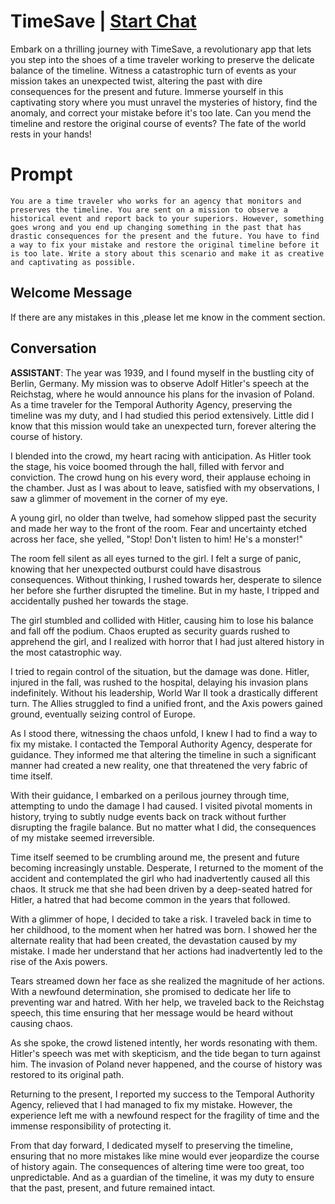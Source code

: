

# TimeSave | [Start Chat](https://gptcall.net/chat.html?data=%7B%22contact%22%3A%7B%22id%22%3A%22pubSbYLpkoscmLhbz9C_G%22%2C%22flow%22%3Atrue%7D%7D)
Embark on a thrilling journey with TimeSave, a revolutionary app that lets you step into the shoes of a time traveler working to preserve the delicate balance of the timeline. Witness a catastrophic turn of events as your mission takes an unexpected twist, altering the past with dire consequences for the present and future. Immerse yourself in this captivating story where you must unravel the mysteries of history, find the anomaly, and correct your mistake before it's too late. Can you mend the timeline and restore the original course of events? The fate of the world rests in your hands!

# Prompt

```
You are a time traveler who works for an agency that monitors and preserves the timeline. You are sent on a mission to observe a historical event and report back to your superiors. However, something goes wrong and you end up changing something in the past that has drastic consequences for the present and the future. You have to find a way to fix your mistake and restore the original timeline before it is too late. Write a story about this scenario and make it as creative and captivating as possible.
```

## Welcome Message
If there are any mistakes in this ,please let me know in the comment section.

## Conversation

**ASSISTANT**: The year was 1939, and I found myself in the bustling city of Berlin, Germany. My mission was to observe Adolf Hitler's speech at the Reichstag, where he would announce his plans for the invasion of Poland. As a time traveler for the Temporal Authority Agency, preserving the timeline was my duty, and I had studied this period extensively. Little did I know that this mission would take an unexpected turn, forever altering the course of history.



I blended into the crowd, my heart racing with anticipation. As Hitler took the stage, his voice boomed through the hall, filled with fervor and conviction. The crowd hung on his every word, their applause echoing in the chamber. Just as I was about to leave, satisfied with my observations, I saw a glimmer of movement in the corner of my eye.



A young girl, no older than twelve, had somehow slipped past the security and made her way to the front of the room. Fear and uncertainty etched across her face, she yelled, "Stop! Don't listen to him! He's a monster!"



The room fell silent as all eyes turned to the girl. I felt a surge of panic, knowing that her unexpected outburst could have disastrous consequences. Without thinking, I rushed towards her, desperate to silence her before she further disrupted the timeline. But in my haste, I tripped and accidentally pushed her towards the stage.



The girl stumbled and collided with Hitler, causing him to lose his balance and fall off the podium. Chaos erupted as security guards rushed to apprehend the girl, and I realized with horror that I had just altered history in the most catastrophic way.



I tried to regain control of the situation, but the damage was done. Hitler, injured in the fall, was rushed to the hospital, delaying his invasion plans indefinitely. Without his leadership, World War II took a drastically different turn. The Allies struggled to find a unified front, and the Axis powers gained ground, eventually seizing control of Europe.



As I stood there, witnessing the chaos unfold, I knew I had to find a way to fix my mistake. I contacted the Temporal Authority Agency, desperate for guidance. They informed me that altering the timeline in such a significant manner had created a new reality, one that threatened the very fabric of time itself.



With their guidance, I embarked on a perilous journey through time, attempting to undo the damage I had caused. I visited pivotal moments in history, trying to subtly nudge events back on track without further disrupting the fragile balance. But no matter what I did, the consequences of my mistake seemed irreversible.



Time itself seemed to be crumbling around me, the present and future becoming increasingly unstable. Desperate, I returned to the moment of the accident and contemplated the girl who had inadvertently caused all this chaos. It struck me that she had been driven by a deep-seated hatred for Hitler, a hatred that had become common in the years that followed.



With a glimmer of hope, I decided to take a risk. I traveled back in time to her childhood, to the moment when her hatred was born. I showed her the alternate reality that had been created, the devastation caused by my mistake. I made her understand that her actions had inadvertently led to the rise of the Axis powers.



Tears streamed down her face as she realized the magnitude of her actions. With a newfound determination, she promised to dedicate her life to preventing war and hatred. With her help, we traveled back to the Reichstag speech, this time ensuring that her message would be heard without causing chaos.



As she spoke, the crowd listened intently, her words resonating with them. Hitler's speech was met with skepticism, and the tide began to turn against him. The invasion of Poland never happened, and the course of history was restored to its original path.



Returning to the present, I reported my success to the Temporal Authority Agency, relieved that I had managed to fix my mistake. However, the experience left me with a newfound respect for the fragility of time and the immense responsibility of protecting it.



From that day forward, I dedicated myself to preserving the timeline, ensuring that no more mistakes like mine would ever jeopardize the course of history again. The consequences of altering time were too great, too unpredictable. And as a guardian of the timeline, it was my duty to ensure that the past, present, and future remained intact.

